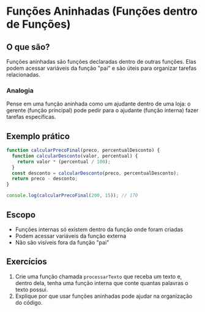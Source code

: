 # Funções Aninhadas (Funções dentro de Funções)

## O que são?
Funções aninhadas são funções declaradas dentro de outras funções. Elas podem acessar variáveis da função "pai" e são úteis para organizar tarefas relacionadas.

### Analogia
Pense em uma função aninhada como um ajudante dentro de uma loja: o gerente (função principal) pode pedir para o ajudante (função interna) fazer tarefas específicas.

## Exemplo prático
```js
function calcularPrecoFinal(preco, percentualDesconto) {
  function calcularDesconto(valor, percentual) {
    return valor * (percentual / 100);
  }
  const desconto = calcularDesconto(preco, percentualDesconto);
  return preco - desconto;
}

console.log(calcularPrecoFinal(200, 15)); // 170
```

## Escopo
- Funções internas só existem dentro da função onde foram criadas
- Podem acessar variáveis da função externa
- Não são visíveis fora da função "pai"

## Exercícios
1. Crie uma função chamada `processarTexto` que receba um texto e, dentro dela, tenha uma função interna que conte quantas palavras o texto possui.
2. Explique por que usar funções aninhadas pode ajudar na organização do código.
